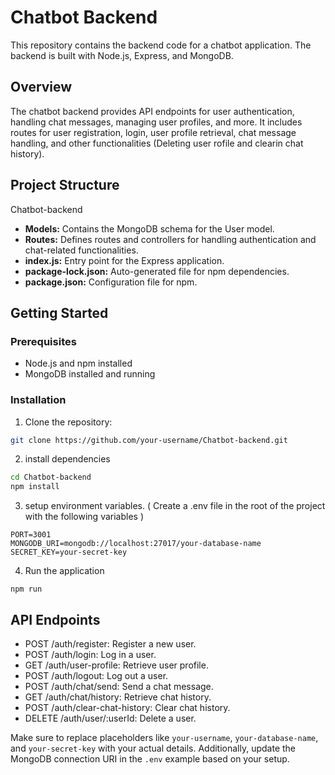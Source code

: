 # Chatbot Backend
This repository contains the backend code for a chatbot application. The backend is built with Node.js, Express, and MongoDB.

## Overview

The chatbot backend provides API endpoints for user authentication, handling chat messages, managing user profiles, and more. It includes routes for user registration, login, user profile retrieval, chat message handling, and other functionalities (Deleting user rofile and clearin chat history).

## Project Structure
Chatbot-backend
- **Models:** Contains the MongoDB schema for the User model.
- **Routes:** Defines routes and controllers for handling authentication and chat-related functionalities.
- **index.js:** Entry point for the Express application.
- **package-lock.json:** Auto-generated file for npm dependencies.
- **package.json:** Configuration file for npm.

## Getting Started

### Prerequisites

- Node.js and npm installed
- MongoDB installed and running

### Installation

1. Clone the repository:
```bash
git clone https://github.com/your-username/Chatbot-backend.git
```

2. install dependencies
```bash
cd Chatbot-backend
npm install
```

3. setup environment variables. ( Create a .env file in the root of the project with the following variables )
```
PORT=3001
MONGODB_URI=mongodb://localhost:27017/your-database-name
SECRET_KEY=your-secret-key
```

4. Run the application
```
npm run
```

## API Endpoints
- POST /auth/register: Register a new user.
- POST /auth/login: Log in a user.
- GET /auth/user-profile: Retrieve user profile.
- POST /auth/logout: Log out a user.
- POST /auth/chat/send: Send a chat message.
- GET /auth/chat/history: Retrieve chat history.
- POST /auth/clear-chat-history: Clear chat history.
- DELETE /auth/user/:userId: Delete a user.


Make sure to replace placeholders like `your-username`, `your-database-name`, and `your-secret-key` with your actual details. Additionally, update the MongoDB connection URI in the `.env` example based on your setup.


